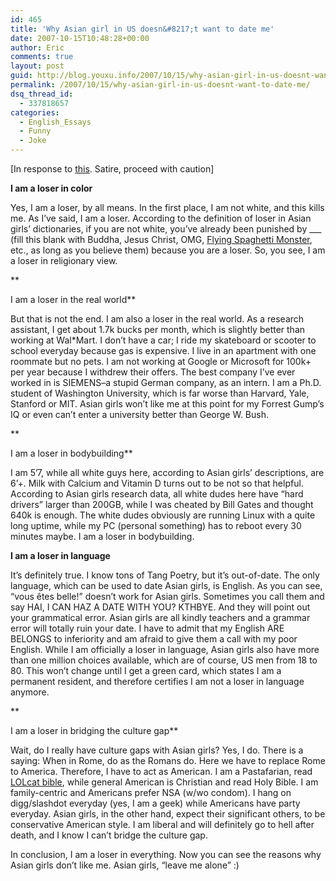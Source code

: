 ```yaml
---
id: 465
title: 'Why Asian girl in US doesn&#8217;t want to date me'
date: 2007-10-15T10:48:28+00:00
author: Eric
comments: true
layout: post
guid: http://blog.youxu.info/2007/10/15/why-asian-girl-in-us-doesnt-want-to-date-me/
permalink: /2007/10/15/why-asian-girl-in-us-doesnt-want-to-date-me/
dsq_thread_id:
  - 337818657
categories:
  - English_Essays
  - Funny
  - Joke
---
```

[In response to [this](http://niniane.blogspot.com/2006/07/why-i-dont-date-asian-men.html). Satire, proceed with caution]

**I am a loser in color**

Yes, I am a loser, by all means. In the first place, I am not white, and this kills me. As I&#8217;ve said, I am a loser. According to the definition of loser in Asian girls&#8217; dictionaries, if you are not white, you&#8217;ve already been punished by \___ (fill this blank with Buddha, Jesus Christ, OMG, [Flying Spaghetti Monster](http://www.venganza.org/), etc., as long as you believe them) because you are a loser. So, you see, I am a loser in religionary view.
  
**
  
I am a loser in the real world**

But that is not the end. I am also a loser in the real world. As a research assistant, I get about 1.7k bucks per month, which is slightly better than working at Wal*Mart. I don&#8217;t have a car; I ride my skateboard or scooter to school everyday because gas is expensive. I live in an apartment with one roommate but no pets. I am not working at Google or Microsoft for 100k+ per year because I withdrew their offers. The best company I&#8217;ve ever worked in is SIEMENS&#8211;a stupid German company, as an intern. I am a Ph.D. student of Washington University, which is far worse than Harvard, Yale, Stanford or MIT. Asian girls won&#8217;t like me at this point for my Forrest Gump&#8217;s IQ or even can&#8217;t enter a university better than George W. Bush.
  
**
  
I am a loser in bodybuilding**

I am 5&#8217;7, while all white guys here, according to Asian girls&#8217; descriptions, are 6&#8217;+. Milk with Calcium and Vitamin D turns out to be not so that helpful. According to Asian girls research data, all white dudes here have &#8220;hard drivers&#8221; larger than 200GB, while I was cheated by Bill Gates and thought 640k is enough. The white dudes obviously are running Linux with a quite long uptime, while my PC (personal something) has to reboot every 30 minutes maybe. I am a loser in bodybuilding.

**I am a loser in language**

It&#8217;s definitely true. I know tons of Tang Poetry, but it&#8217;s out-of-date. The only language, which can be used to date Asian girls, is English. As you can see, &#8220;vous êtes belle!&#8221; doesn&#8217;t work for Asian girls. Sometimes you call them and say HAI, I CAN HAZ A DATE WITH YOU? KTHBYE. And they will point out your grammatical error. Asian girls are all kindly teachers and a grammar error will totally ruin your date. I have to admit that my English ARE BELONGS to inferiority and am afraid to give them a call with my poor English. While I am officially a loser in language, Asian girls also have more than one million choices available, which are of course, US men from 18 to 80. This won&#8217;t change until I get a green card, which states I am a permanent resident, and therefore certifies I am not a loser in language anymore.
  
**
  
I am a loser in bridging the culture gap**

Wait, do I really have culture gaps with Asian girls? Yes, I do. There is a saying: When in Rome, do as the Romans do. Here we have to replace Rome to America. Therefore, I have to act as American. I am a Pastafarian, read [LOLcat bible](http://www.lolcatbible.com/index.php?title=Main_Page), while general American is Christian and read Holy Bible. I am family-centric and Americans prefer NSA (w/wo condom). I hang on digg/slashdot everyday (yes, I am a geek) while Americans have party everyday. Asian girls, in the other hand, expect their significant others, to be conservative American style. I am liberal and will definitely go to hell after death, and I know I can&#8217;t bridge the culture gap.

In conclusion, I am a loser in everything. Now you can see the reasons why Asian girls don&#8217;t like me. Asian girls, &#8220;leave me alone&#8221; :)